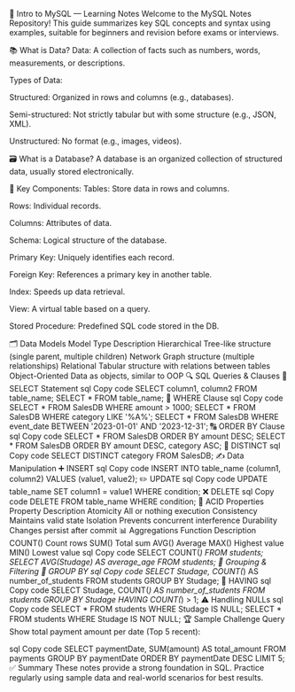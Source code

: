 📘 Intro to MySQL — Learning Notes
Welcome to the MySQL Notes Repository! This guide summarizes key SQL concepts and syntax using examples, suitable for beginners and revision before exams or interviews.

📚 What is Data?
Data: A collection of facts such as numbers, words, measurements, or descriptions.

Types of Data:

Structured: Organized in rows and columns (e.g., databases).

Semi-structured: Not strictly tabular but with some structure (e.g., JSON, XML).

Unstructured: No format (e.g., images, videos).

🗃️ What is a Database?
A database is an organized collection of structured data, usually stored electronically.

🔑 Key Components:
Tables: Store data in rows and columns.

Rows: Individual records.

Columns: Attributes of data.

Schema: Logical structure of the database.

Primary Key: Uniquely identifies each record.

Foreign Key: References a primary key in another table.

Index: Speeds up data retrieval.

View: A virtual table based on a query.

Stored Procedure: Predefined SQL code stored in the DB.

🗂️ Data Models
Model Type	Description
Hierarchical	Tree-like structure (single parent, multiple children)
Network	Graph structure (multiple relationships)
Relational	Tabular structure with relations between tables
Object-Oriented	Data as objects, similar to OOP
🔍 SQL Queries & Clauses
🧾 SELECT Statement
sql
Copy code
SELECT column1, column2 FROM table_name;
SELECT * FROM table_name;
🔎 WHERE Clause
sql
Copy code
SELECT * FROM SalesDB WHERE amount > 1000;
SELECT * FROM SalesDB WHERE category LIKE '%A%';
SELECT * FROM SalesDB WHERE event_date BETWEEN '2023-01-01' AND '2023-12-31';
🔠 ORDER BY Clause
sql
Copy code
SELECT * FROM SalesDB ORDER BY amount DESC;
SELECT * FROM SalesDB ORDER BY amount DESC, category ASC;
🔂 DISTINCT
sql
Copy code
SELECT DISTINCT category FROM SalesDB;
✍️ Data Manipulation
➕ INSERT
sql
Copy code
INSERT INTO table_name (column1, column2) VALUES (value1, value2);
✏️ UPDATE
sql
Copy code
UPDATE table_name SET column1 = value1 WHERE condition;
❌ DELETE
sql
Copy code
DELETE FROM table_name WHERE condition;
🔐 ACID Properties
Property	Description
Atomicity	All or nothing execution
Consistency	Maintains valid state
Isolation	Prevents concurrent interference
Durability	Changes persist after commit
📊 Aggregations
Function	Description
COUNT()	Count rows
SUM()	Total sum
AVG()	Average
MAX()	Highest value
MIN()	Lowest value
sql
Copy code
SELECT COUNT(*) FROM students;
SELECT AVG(Studage) AS average_age FROM students;
🧮 Grouping & Filtering
🔗 GROUP BY
sql
Copy code
SELECT Studage, COUNT(*) AS number_of_students
FROM students
GROUP BY Studage;
🧹 HAVING
sql
Copy code
SELECT Studage, COUNT(*) AS number_of_students
FROM students
GROUP BY Studage
HAVING COUNT(*) > 1;
⚠️ Handling NULLs
sql
Copy code
SELECT * FROM students WHERE Studage IS NULL;
SELECT * FROM students WHERE Studage IS NOT NULL;
🏆 Sample Challenge Query
Show total payment amount per date (Top 5 recent):

sql
Copy code
SELECT paymentDate, SUM(amount) AS total_amount
FROM payments
GROUP BY paymentDate
ORDER BY paymentDate DESC
LIMIT 5;
✅ Summary
These notes provide a strong foundation in SQL. Practice regularly using sample data and real-world scenarios for best results.